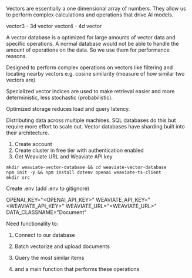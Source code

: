 
<!-- What are vectors? -->

Vectors are essentially a one dimensional array of numbers. They allow us to perform complex 
calculations and operations that drive AI models.

vector3 - 3d vector
vector4 - 4d vector

<!-- Why do we need vector databases? -->

A vector database is a optimized for large amounts of vector data and specific operations. A normal database would not be able to handle the amount of operations on the data. So we use them for performance reasons. 

<!-- Complex Math Operations -->

Designed to perform complex operations on vectors like filtering and locating nearby vectors e.g. cosine similarity (measure of how similar two vectors are)

<!-- Specialized Vector Indices -->

Specialized vector indices are used to make retrieval easier and more deterministic, less stochastic (probabilistic). 

<!-- Compact Storage -->

Optimized storage reduces load and query latency. 

<!-- Sharding -->

Distributing data across multiple machines. SQL databases do this but require more effort to scale out. Vector databases have sharding built into their architecture.

<!-- Create cluster on Weaviate -->

1. Create account
2. Create cluster in free tier with authentication enabled
3. Get Weaviate URL and Weaviate API key

<!-- Start building -->

```
mkdir weaviate-vector-database && cd weaviate-vector-database
npm init -y && npm install dotenv openai weaviate-ts-client
mkdir src
```

Create .env (add .env to gitignore)

OPENAI_KEY="<OPENAI_API_KEY>"
WEAVIATE_API_KEY="<WEAVIATE_API_KEY>"
WEAVIATE_URL="<WEAVIATE_URL>"
DATA_CLASSNAME="Document"


<!-- Helper functions -->

Need functionality to:

1. Connect to our database
2. Batch vectorize and upload documents
3. Query the most similar items

4. and a main function that performs these operations